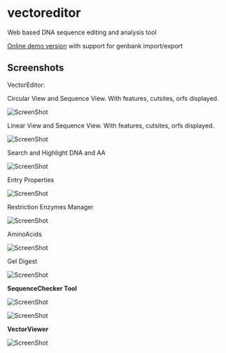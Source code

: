 vectoreditor
============

Web based DNA sequence editing and analysis tool

[Online demo version](https://public-registry.jbei.org/vectoreditor/) with support for genbank import/export
 
<b>Screenshots</b>
----

VectorEditor: 

Circular View and Sequence View. With features, cutsites, orfs displayed.

![ScreenShot](https://public-registry.jbei.org/vectoreditor/vectoreditor1.png)


Linear View and Sequence View. With features, cutsites, orfs displayed.

![ScreenShot](https://public-registry.jbei.org/vectoreditor/vectoreditor4.png)


Search and Highlight DNA and AA

![ScreenShot](https://public-registry.jbei.org/vectoreditor/vectoreditor2.png)


Entry Properties

![ScreenShot](https://public-registry.jbei.org/vectoreditor/vectoreditor3.png)


Restriction Enzymes Manager

![ScreenShot](https://public-registry.jbei.org/vectoreditor/vectoreditor5.png)


AminoAcids

![ScreenShot](https://public-registry.jbei.org/vectoreditor/vectoreditor7.png)

Gel Digest

![ScreenShot](https://public-registry.jbei.org/vectoreditor/vectoreditor6.png)

<b>SequenceChecker Tool</b>

![ScreenShot](https://public-registry.jbei.org/vectoreditor/sequencecheckertool1.png)


![ScreenShot](https://public-registry.jbei.org/vectoreditor/sequencechecker1.png)


<b>VectorViewer</b>

![ScreenShot](https://public-registry.jbei.org/vectoreditor/vectorviewer1.png)
